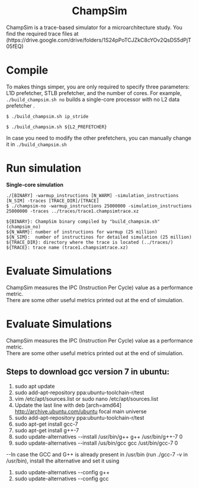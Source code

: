 <p align="center">
  <h1 align="center"> ChampSim </h1>
  <p> ChampSim is a trace-based simulator for a microarchitecture study. You find the required trace files at (https://drive.google.com/drive/folders/1S24pPoTCJZkC8cYOv2QsDS5dPjT05fEQ) <p>
</p>

# Compile

To makes things simper, you are only required to specify three parameters: L1D prefetcher, STLB prefetcher, and the number of cores. 
For example, `./build_champsim.sh no` builds a single-core processor with no L2 data prefetcher .
```
$ ./build_champsim.sh ip_stride 

$ ./build_champsim.sh ${L2_PREFETCHER}
```

In case you need to modify the other prefetchers, you can manually change it in `./build_champsim.sh`

# Run simulation

**Single-core simulation**
```
./[BINARY] -warmup_instructions [N_WARM] -simulation_instructions [N_SIM] -traces [TRACE_DIR]/[TRACE]
$ ./champsim-no -warmup_instructions 25000000 -simulation_instructions 25000000 -traces ../traces/trace1.champsimtrace.xz

${BINARY}: ChampSim binary compiled by "build_champsim.sh" (champsim_no)
${N_WARM}: number of instructions for warmup (25 million)
${N_SIM}:  number of instructinos for detailed simulation (25 million)
${TRACE_DIR}: directory where the trace is located (../traces/)
${TRACE}: trace name (trace1.champsimtrace.xz)
```

# Evaluate Simulations

ChampSim measures the IPC (Instruction Per Cycle) value as a performance metric. <br>
There are some other useful metrics printed out at the end of simulation. <br>



# Evaluate Simulations

ChampSim measures the IPC (Instruction Per Cycle) value as a performance metric. <br>
There are some other useful metrics printed out at the end of simulation. <be>


## Steps to download gcc version 7 in ubuntu:
1. sudo apt update
2. sudo add-apt-repository ppa:ubuntu-toolchain-r/test
3. vim /etc/apt/sources.list or sudo nano /etc/apt/sources.list
4. Update the last line with deb [arch=amd64] http://archive.ubuntu.com/ubuntu focal main universe
5. sudo add-apt-repository ppa:ubuntu-toolchain-r/test
6. sudo apt-get install gcc-7
7. sudo apt-get install g++-7
8. sudo update-alternatives --install /usr/bin/g++ g++ /usr/bin/g++-7 0
10. sudo update-alternatives --install /us/bin/gcc gcc /ust/bin/gcc-7 0
    
--In case the GCC and G++ is already present in /usr/bin (run ./gcc-7 -v in /usr/bin), install the alternative and set it using

1. sudo update-alternatives --config g++
2. sudo update-alternatives --config gcc
